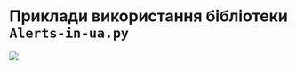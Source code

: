 # Приклади використання бібліотеки `Alerts-in-ua.py`

![](https://tenor.com/ru/view/pikachu-pokemon-tongue-out-wiggle-tongue-weird-face-gif-16364996)